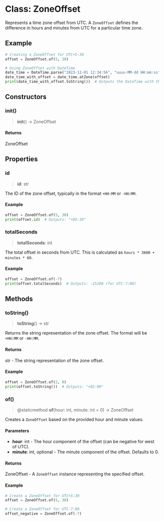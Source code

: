 # Class: ZoneOffset

Represents a time zone offset from UTC.
A `ZoneOffset` defines the difference in hours and minutes from UTC for a particular time zone.

## Example

```python
# Creating a ZoneOffset for UTC+5:30
offset = ZoneOffset.of(5, 30)

# Using ZoneOffset with DateTime
date_time = DateTime.parse("2023-12-01 12:34:56", "uuuu-MM-dd HH:mm:ss")
date_time_with_offset = date_time.atZone(offset)
print(date_time_with_offset.toString())  # Outputs the DateTime with the specified ZoneOffset "2023-12-01T12:34:56+05:30"
```

## Constructors

### __init__()

> **__init__**() -> ZoneOffset

#### Returns

ZoneOffset

## Properties

### id

> **id**: str

The ID of the zone offset, typically in the format `+HH:MM` or `-HH:MM`.

#### Example

```python
offset = ZoneOffset.of(5, 30)
print(offset.id)  # Outputs: "+05:30"
```

### totalSeconds

> **totalSeconds**: int

The total offset in seconds from UTC.
This is calculated as `hours * 3600 + minutes * 60`.

#### Example

```python
offset = ZoneOffset.of(-7)
print(offset.totalSeconds)  # Outputs: -25200 (for UTC-7:00)
```

## Methods

### toString()

> **toString**() -> str

Returns the string representation of the zone offset.
The format will be `+HH:MM` or `-HH:MM`.

#### Returns

str - The string representation of the zone offset.

#### Example

```python
offset = ZoneOffset.of(2, 0)
print(offset.toString())  # Outputs: "+02:00"
```

### of()

> @staticmethod
> **of**(hour: int, minute: int = 0) -> ZoneOffset

Creates a `ZoneOffset` based on the provided hour and minute values.

#### Parameters

- **hour**: int - The hour component of the offset (can be negative for west of UTC).
- **minute**: int, optional - The minute component of the offset. Defaults to 0.

#### Returns

ZoneOffset - A `ZoneOffset` instance representing the specified offset.

#### Example

```python
# Create a ZoneOffset for UTC+5:30
offset = ZoneOffset.of(5, 30)

# Create a ZoneOffset for UTC-7:00
offset_negative = ZoneOffset.of(-7)
```
